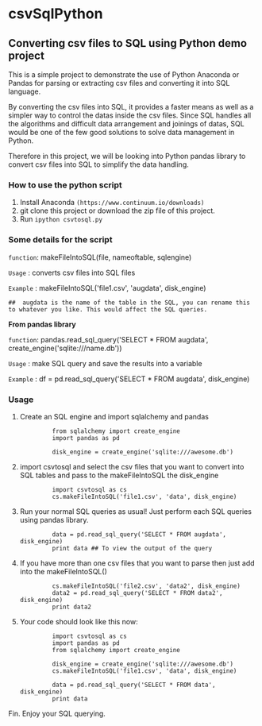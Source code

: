 # csvSqlPython

## Converting csv files to SQL using Python demo project

This is a simple project to demonstrate the use of Python Anaconda or Pandas for parsing or extracting csv files and converting it into SQL language.

By converting the csv files into SQL, it provides a faster means as well as a simpler way to control the datas inside the csv files. Since SQL handles all the algorithms and difficult data arrangement and joinings of datas, SQL would be one of the few good solutions to solve data management in Python.

Therefore in this project, we will be looking into Python pandas library to convert csv files into SQL to simplify the data handling.



### How to use the python script

1. Install Anaconda `(https://www.continuum.io/downloads)`
2. git clone this project or download the zip file of this project.
3. Run `ipython csvtosql.py`



### Some details for the script


`function`: makeFileIntoSQL(file, nameoftable, sqlengine)

`Usage`   : converts csv files into SQL files

`Example` : makeFileIntoSQL('file1.csv', 'augdata', disk_engine) 

``##  augdata is the name of the table in the SQL, you can rename this to whatever you like. This would affect the SQL queries.``



**From pandas library**


`function`: pandas.read_sql_query('SELECT * FROM augdata', create_engine('sqlite:///name.db'))

`Usage`   : make SQL query and save the results into a variable

`Example` : df = pd.read_sql_query('SELECT * FROM augdata', disk_engine)

### Usage

1. Create an SQL engine and import sqlalchemy and pandas

				from sqlalchemy import create_engine
                import pandas as pd

				disk_engine = create_engine('sqlite:///awesome.db')

2. import csvtosql and select the csv files that you want to convert into SQL tables and pass to the makeFileIntoSQL the disk_engine

				import csvtosql as cs
                cs.makeFileIntoSQL('file1.csv', 'data', disk_engine)

3. Run your normal SQL queries as usual! Just perform each SQL queries using pandas library.

				data = pd.read_sql_query('SELECT * FROM augdata', disk_engine)
                print data ## To view the output of the query

4. If you have more than one csv files that you want to parse then just add into the makeFileIntoSQL()
				
                cs.makeFileIntoSQL('file2.csv', 'data2', disk_engine)
                data2 = pd.read_sql_query('SELECT * FROM data2', disk_engine)
                print data2

5. Your code should look like this now:
				
                import csvtosql as cs
                import pandas as pd
                from sqlalchemy import create_engine
                
                disk_engine = create_engine('sqlite:///awesome.db')
                cs.makeFileIntoSQL('file1.csv', 'data', disk_engine)
                
                data = pd.read_sql_query('SELECT * FROM data', disk_engine)
                print data
                
                
                
Fin. Enjoy your SQL querying.









